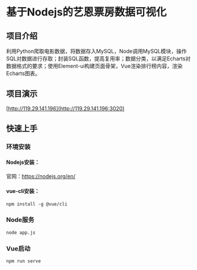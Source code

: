 # 基于Nodejs的艺恩票房数据可视化
## 项目介绍
利用Python爬取电影数据，将数据存入MySQL，Node调用MySQL模块，操作SQL对数据进行存取；封装SQL函数，提高复用率；数据分类，以满足Echarts对数据格式的要求；使用Element-ui构建页面骨架，Vue渲染排行榜内容，渲染Echarts图表。
## 项目演示
[http://119.29.141.196](http://119.29.141.196:3020)

## 快速上手
### 环境安装
#### Nodejs安装：
官网：https://nodejs.org/en/
#### vue-cli安装：
```
npm install -g @vue/cli
```
### Node服务
```
node app.js
```
### Vue启动
```
npm run serve
```
